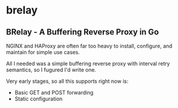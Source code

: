 # brelay

## BRelay - A Buffering Reverse Proxy in Go

NGINX and HAProxy are often far too heavy to install, configure, and maintain for simple use cases.

All I needed was a simple buffering reverse proxy with interval retry semantics, so I fugured I'd write one.

Very early stages, so all this supports right now is:

 - Basic GET and POST forwarding
 - Static configuration

 
